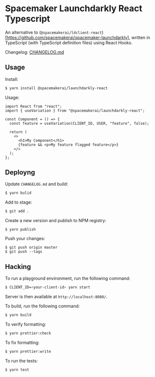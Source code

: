 # Spacemaker Launchdarkly React Typescript

An alternative to (`@spacemakerai/ldclient-react`)[https://github.com/spacemakerai/spacemaker-launchdarkly],
written in TypeScript (with TypeScript definition files) using React Hooks.

Changelog: [CHANGELOG.md](CHANGELOG.md)

## Usage

Install:

```bash
$ yarn install @spacemakerai/launchdarkly-react
```

Usage:

```tsx
import React from "react";
import { useVariation } from "@spacemakerai/launchdarkly-react";

const Component = () => {
  const feature = useVariation(CLIENT_ID, USER, "feature", false);

  return (
    <>
      <h1>My Component</h1>
      {feature && <p>My feature flagged feature</p>}
    </>
  );
};
```

## Deployng

Update `CHANGELOG.md` and build:

```bash
$ yarn bulid
```

Add to stage:

```bash
$ git add .
```

Create a new version and publish to NPM registry:

```
$ yarn publish
```

Push your changes:

```
$ git push origin master
$ git push --tags
```

## Hacking

To run a playground environment, run the following command:

```bash
$ CLIENT_ID=<your-client-id> yarn start
```

Server is then available at `http://localhost:8080/`.

To build, run the following command:

```bash
$ yarn build
```

To verify formatting:

```bash
$ yarn prettier:check
```

To fix formatting:

```bash
$ yarn prettier:write
```

To run the tests:

```bash
$ yarn test
```
